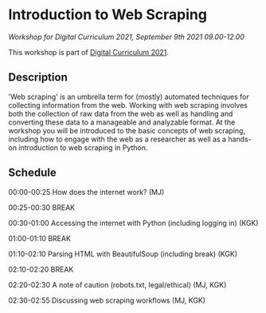 # Introduction to Web Scraping



*Workshop for Digital Curriculum 2021, September 9th 2021 09.00-12.00* 



This workshop is part of [Digital Curriculum 2021](https://digitalcurriculum.au.dk/course-information/).



## Description

'Web scraping' is an umbrella term for (mostly) automated techniques for collecting information from the web. Working with web scraping involves both the collection of raw data from the web as well as handling and converting these data to a manageable and analyzable format.
At the workshop you will be introduced to the basic concepts of web scraping, including how to engage with the web as a researcher as well as a hands-on introduction to web scraping in Python.



## Schedule

00:00-00:25 How does the internet work? (MJ)

00:25-00:30 BREAK

00:30-01:00 Accessing the internet with Python (including logging in) (KGK)

01:00-01:10 BREAK

01:10-02:10 Parsing HTML with BeautifulSoup (including break) (KGK)

02:10-02:20 BREAK

02:20-02:30 A note of caution (robots.txt, legal/ethical) (MJ, KGK)

02:30-02:55 Discussing web scraping workflows (MJ, KGK)

